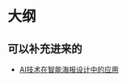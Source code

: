 
# 大纲


## 可以补充进来的

- [AI技术在智能海报设计中的应用](https://tech.meituan.com/2018/12/27/ai-in-banner-design.html)
